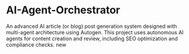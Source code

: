 # AI-Agent-Orchestrator
An advanced AI article (or blog) post generation system designed with multi-agent architecture using Autogen. This project uses autonomous AI agents for content creation and review, including SEO optimization and compliance checks. 
new
